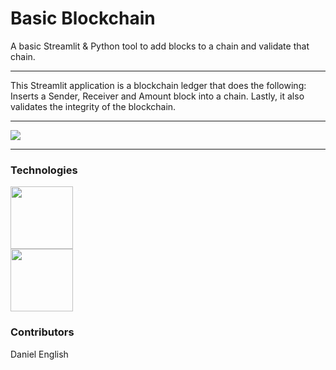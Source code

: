 # Basic Blockchain


A basic Streamlit &amp; Python tool to add blocks to a chain and validate that chain.

---
This Streamlit application  is a blockchain ledger that does the following: Inserts a Sender, Receiver and Amount block into a chain. Lastly, it also validates the integrity of the blockchain. 

---

<img src="/images/first_blockchain.png">

---

### Technologies

<img src="https://streamlit.io/images/brand/streamlit-logo-primary-colormark-darktext.png" height="100"><br>
<img src="https://www.python.org/static/community_logos/python-logo-master-v3-TM-flattened.png" height="100">

### Contributors

Daniel English
